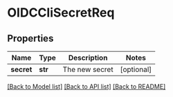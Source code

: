 # OIDCCliSecretReq

## Properties
Name | Type | Description | Notes
------------ | ------------- | ------------- | -------------
**secret** | **str** | The new secret | [optional] 

[[Back to Model list]](../README.md#documentation-for-models) [[Back to API list]](../README.md#documentation-for-api-endpoints) [[Back to README]](../README.md)


